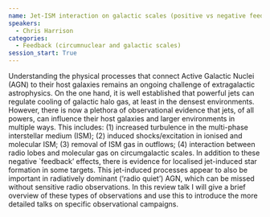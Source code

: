 ```yaml
---
name: Jet-ISM interaction on galactic scales (positive vs negative feedback
speakers:
  - Chris Harrison
categories:
  - Feedback (circumnuclear and galactic scales)
session_start: True
---
```


Understanding the physical processes that connect Active Galactic Nuclei (AGN) to their host galaxies remains an ongoing challenge of extragalactic astrophysics. On the one hand, it is well established that powerful jets can regulate cooling of galactic halo gas, at least in the densest environments. However, there is now a plethora of observational evidence that jets, of all powers, can influence their host galaxies and larger environments in multiple ways. This includes: (1) increased turbulence in the multi-phase interstellar medium (ISM); (2) induced shocks/excitation in ionised and molecular ISM; (3) removal of ISM gas in outflows; (4) interaction between radio lobes and molecular gas on circumgalactic scales. In addition to these negative `feedback’ effects, there is evidence for localised jet-induced star formation in some targets. This jet-induced processes appear to also be important in radiatively dominant (‘radio quiet’) AGN, which can be missed without sensitive radio observations. In this review talk I will give a brief overview of these types of observations and use this to introduce the more detailed talks on specific observational campaigns.